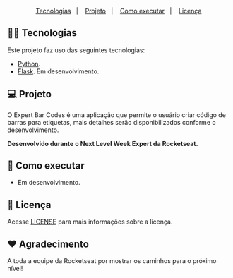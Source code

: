 <!-- <h1 align="center">
  <img alt="expert-notes" title="expert-notes" src="./src/assets/logo-readme.svg" />
</h1> -->

<p align="center">
  <a href="#technologist-tecnologias">Tecnologias</a>&nbsp;&nbsp;&nbsp;|&nbsp;&nbsp;&nbsp;
  <a href="#-projeto">Projeto</a>&nbsp;&nbsp;&nbsp;|&nbsp;&nbsp;&nbsp;
  <a href="#-como-executar">Como executar</a>&nbsp;&nbsp;&nbsp;|&nbsp;&nbsp;&nbsp;
  <a href="#-licença">Licença</a>
</p>

<!-- <p align="center">
  <img alt="License" src="https://img.shields.io/badge/licence-MIT-green" />
  <img alt="Issues" src="https://img.shields.io/github/issues/brenomr/nlw-expert-notes" />
  <img alt="Stars" src="https://img.shields.io/github/stars/brenomr/nlw-expert-notes" />
</p> -->

<!-- <p align="center">
  <img alt="Tela do app" src="./src/assets/project-screen.png" width="100%">
</p> -->

## :technologist: Tecnologias

Este projeto faz uso das seguintes tecnologias:
- [Python](https://www.python.org/).
- [Flask](https://flask.palletsprojects.com/).
Em desenvolvimento.

## 💻 Projeto

O Expert Bar Codes é uma aplicação que permite o usuário criar código de barras para etiquetas, mais detalhes serão disponibilizados conforme o desenvolvimento.

<b>Desenvolvido durante o Next Level Week Expert da Rocketseat.</b>

## 🚀 Como executar

- Em desenvolvimento.

## 📄 Licença

Acesse [LICENSE](LICENSE.md) para mais informações sobre a licença.

## ♥ Agradecimento

A toda a equipe da Rocketseat por mostrar os caminhos para o próximo nível!
